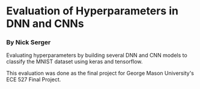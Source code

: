 # Evaluation of Hyperparameters in DNN and CNNs
### By Nick Serger

Evaluating hyperparameters by building several DNN and CNN models to classify the MNIST dataset using keras and tensorflow.

This evaluation was done as the final project for George Mason University's ECE 527 Final Project.
